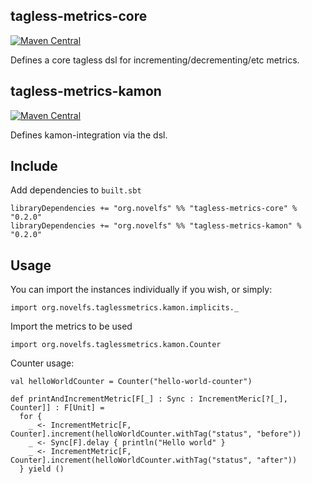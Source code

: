 ## tagless-metrics-core

[![Maven Central](https://maven-badges.herokuapp.com/maven-central/org.novelfs/tagless-metrics-core_2.13/badge.svg)](https://maven-badges.herokuapp.com/maven-central/org.novelfs/tagless-metrics-core_2.13)

Defines a core tagless dsl for incrementing/decrementing/etc metrics.

## tagless-metrics-kamon

[![Maven Central](https://maven-badges.herokuapp.com/maven-central/org.novelfs/tagless-metrics-kamon_2.13/badge.svg)](https://maven-badges.herokuapp.com/maven-central/org.novelfs/tagless-metrics-kamon_2.13)

Defines kamon-integration via the dsl.

## Include

Add dependencies to `built.sbt`

```
libraryDependencies += "org.novelfs" %% "tagless-metrics-core" % "0.2.0"
libraryDependencies += "org.novelfs" %% "tagless-metrics-kamon" % "0.2.0"
```

## Usage

You can import the instances individually if you wish, or simply:

```
import org.novelfs.taglessmetrics.kamon.implicits._
```

Import the metrics to be used

```
import org.novelfs.taglessmetrics.kamon.Counter
```

Counter usage:

```
val helloWorldCounter = Counter("hello-world-counter")

def printAndIncrementMetric[F[_] : Sync : IncrementMeric[?[_], Counter]] : F[Unit] =
  for {
    _ <- IncrementMetric[F, Counter].increment(helloWorldCounter.withTag("status", "before"))
    _ <- Sync[F].delay { println("Hello world" }
    _ <- IncrementMetric[F, Counter].increment(helloWorldCounter.withTag("status", "after"))
  } yield ()

```
